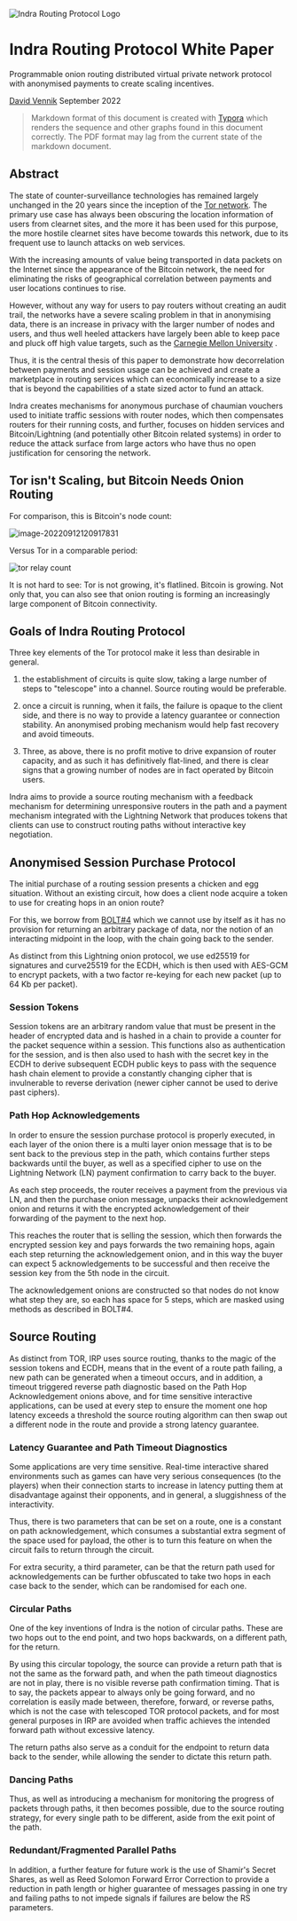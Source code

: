 ![Indra Routing Protocol Logo](logo.svg)

# Indra Routing Protocol White Paper

Programmable onion routing distributed virtual private network protocol with
anonymised payments to create scaling incentives.

[David Vennik](mailto:david@cybriq.systems) September 2022

> Markdown format of this document is created with [Typora](https://typora.io)
> which renders the sequence and other graphs found in this document correctly.
> The PDF format may lag from the current state of the markdown document.

## Abstract

The state of counter-surveillance technologies has remained largely unchanged in
the 20 years since the inception of the [Tor network](https://torproject.org).
The primary use case has always been obscuring the location information of users
from clearnet sites, and the more it has been used for this purpose, the more
hostile clearnet sites have become towards this network, due to its frequent use
to launch attacks on web services.

With the increasing amounts of value being transported in data packets on the
Internet since the appearance of the Bitcoin network, the need for eliminating
the risks of geographical correlation between payments and user locations
continues to rise.

However, without any way for users to pay routers without creating an audit
trail, the networks have a severe scaling problem in that in anonymising data,
there is an increase in privacy with the larger number of nodes and users, and
thus well heeled attackers have largely been able to keep pace and pluck off
high value
targets, such as
the [Carnegie Mellon University](https://blog.torproject.org/did-fbi-pay-university-attack-tor-users/)
.

Thus, it is the central thesis of this paper to demonstrate how decorrelation
between payments and session usage can be achieved and create a marketplace in
routing services which can economically increase to a size that is beyond the
capabilities of a state sized actor to fund an attack.

Indra creates mechanisms for anonymous purchase of chaumian vouchers used to
initiate traffic sessions with router nodes, which then compensates routers for
their running costs, and further, focuses on hidden services and
Bitcoin/Lightning (and potentially other Bitcoin related systems) in order to
reduce the attack surface from large actors who have thus no open justification
for censoring the network.

## Tor isn't Scaling, but Bitcoin Needs Onion Routing

For comparison, this is Bitcoin's node count:

![image-20220912120917831](image-20220912120917831.png)

Versus Tor in a comparable period:

![tor relay count](torrelaycount.png)

It is not hard to see: Tor is not growing, it's flatlined. Bitcoin is growing.
Not only that, you can also see that onion routing is forming an increasingly
large component of Bitcoin connectivity.

## Goals of Indra Routing Protocol

Three key elements of the Tor protocol make it less than desirable in general.

1. the establishment of circuits is quite slow, taking a large number of steps
   to "telescope" into a channel. Source routing would be preferable.

2. once a circuit is running, when it fails, the failure is opaque to the client
   side, and there is no way to provide a latency guarantee or connection
   stability. An anonymised probing mechanism would help fast recovery and avoid
   timeouts.

3. Three, as above, there is no profit motive to drive expansion of router
   capacity, and as such it has definitively flat-lined, and there is clear
   signs that a growing number of nodes are in fact operated by Bitcoin users.

Indra aims to provide a source routing mechanism with a feedback mechanism for
determining unresponsive routers in the path and a payment mechanism integrated
with the Lightning Network that produces tokens that clients can use to
construct routing paths without interactive key negotiation.

## Anonymised Session Purchase Protocol

The initial purchase of a routing session presents a chicken and egg situation.
Without an existing circuit, how does a client node acquire a token to use for
creating hops in an onion route?

For this, we borrow
from [BOLT#4](https://github.com/lightning/bolts/blob/master/04-onion-routing.md)
which we cannot use by itself as it has no provision for returning an arbitrary
package of data, nor the notion of an interacting midpoint in the loop, with the
chain going back to the sender.

As distinct from this Lightning onion protocol, we use ed25519 for signatures
and curve25519 for the ECDH, which is then used with AES-GCM to encrypt packets,
with a two factor re-keying for each new packet (up to 64 Kb per packet).

### Session Tokens

Session tokens are an arbitrary random value that must be present in the header
of encrypted data and is hashed in a chain to provide a counter for the packet
sequence within a session. This functions also as authentication for the
session, and is then also used to hash with the secret key in the ECDH to derive
subsequent ECDH public keys to pass with the sequence hash chain element to
provide a constantly changing cipher that is invulnerable to reverse
derivation (newer cipher cannot be used to derive past ciphers).

### Path Hop Acknowledgements

In order to ensure the session purchase protocol is properly executed, in each
layer of the onion there is a multi layer onion message that is to be sent back
to the previous step in the path, which contains further steps backwards until
the buyer, as well as a specified cipher to use on the Lightning Network (LN)
payment confirmation to carry back to the buyer.

As each step proceeds, the router receives a payment from the previous via LN,
and then the purchase onion message, unpacks their acknowledgement onion and
returns it with the encrypted acknowledgement of their forwarding of the payment
to the next hop.

This reaches the router that is selling the session, which then forwards the
encrypted session key and pays forwards the two remaining hops, again each step
returning the acknowledgement onion, and in this way the buyer can expect 5
acknowledgements to be successful and then receive the session key from the 5th
node in the circuit.

The acknowledgement onions are constructed so that nodes do not know what step
they are, so each has space for 5 steps, which are masked using methods as
described in BOLT#4.

## Source Routing

As distinct from TOR, IRP uses source routing, thanks to the magic of the
session tokens and ECDH, means that in the event of a route path failing, a new
path can be generated when a timeout occurs, and in addition, a timeout
triggered reverse path diagnostic based on the Path Hop Acknowledgement onions
above, and for time sensitive interactive applications, can be used at every
step to ensure the moment one hop latency exceeds a threshold the source routing
algorithm can then swap out a different node in the route and provide a strong
latency guarantee.

### Latency Guarantee and Path Timeout Diagnostics

Some applications are very time sensitive. Real-time interactive shared
environments such as games can have very serious consequences (to the players)
when their connection starts to increase in latency putting them at disadvantage
against their opponents, and in general, a sluggishness of the interactivity.

Thus, there is two parameters that can be set on a route, one is a constant on
path acknowledgement, which consumes a substantial extra segment of the space
used for payload, the other is to turn this feature on when the circuit fails to
return through the circuit.

For extra security, a third parameter, can be that the return path used for
acknowledgements can be further obfuscated to take two hops in each case back to
the sender, which can be randomised for each one.

### Circular Paths

One of the key inventions of Indra is the notion of circular paths. These are
two hops out to the end point, and two hops backwards, on a different path, for
the return.

By using this circular topology, the source can provide a return path that is
not the same as the forward path, and when the path timeout diagnostics are not
in play, there is no visible reverse path confirmation timing. That is to say,
the packets appear to always only be going forward, and no correlation is easily
made between, therefore, forward, or reverse paths, which is not the case with
telescoped TOR protocol packets, and for most general purposes in IRP are
avoided when traffic achieves the intended forward path without excessive
latency.

The return paths also serve as a conduit for the endpoint to return data back to
the sender, while allowing the sender to dictate this return path.

### Dancing Paths

Thus, as well as introducing a mechanism for monitoring the progress of packets
through paths, it then becomes possible, due to the source routing strategy, for
every single path to be different, aside from the exit point of the path.

### Redundant/Fragmented Parallel Paths

In addition, a further feature for future work is the use of Shamir's Secret
Shares, as well as Reed Solomon Forward Error Correction to provide a reduction
in path length or higher guarantee of messages passing in one try and failing
paths to not impede signals if failures are below the RS parameters.

